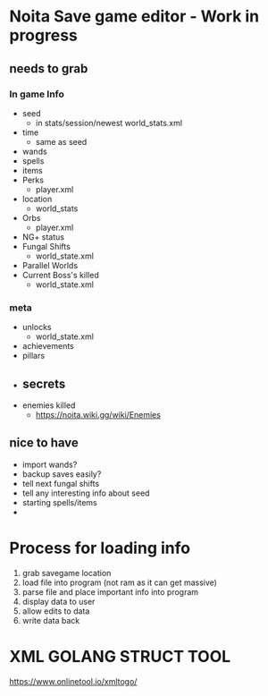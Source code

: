 # Noita Save game editor - Work in progress
## needs to grab
### In game Info
- seed
  - in stats/session/newest  world_stats.xml
- time
  - same as seed
- wands
- spells
- items
- Perks
  - player.xml
- location
  - world_stats
- Orbs
  - player.xml
- NG+ status
- Fungal Shifts
  - world_state.xml
- Parallel Worlds
- Current Boss's killed
  - world_state.xml
### meta
- unlocks
  - world_state.xml
- achievements
- pillars
- secrets
  -
- enemies killed
  - https://noita.wiki.gg/wiki/Enemies
## nice to have
- import wands?
- backup saves easily?
- tell next fungal shifts
- tell any interesting info about seed
- starting spells/items
-

# Process for loading info
1) grab savegame location
2) load file into program (not ram as it can get massive)
3) parse file and place important info into program
4) display data to user
5) allow edits to data
6) write data back


# XML GOLANG STRUCT TOOL
https://www.onlinetool.io/xmltogo/
